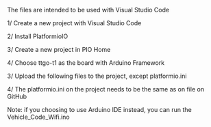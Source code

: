 The files are intended to be used with Visual Studio Code

1/ Create a new project with Visual Studio Code 

2/ Install PlatformioIO 

3/ Create a new project in PIO Home 

4/ Choose ttgo-t1 as the board with Arduino Framework

3/ Upload the following files to the project, except platformio.ini

4/ The platformio.ini on the project needs to be the same as on file on GitHub

Note: if you choosing to use Arduino IDE instead, you can run the Vehicle_Code_Wifi.ino
